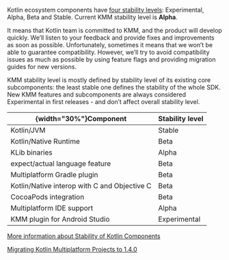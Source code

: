 [//]: # (title: KMM evolution)
[//]: # (auxiliary-id: KMM_evolution)

Kotlin ecosystem components have [four stability levels](https://kotlinlang.org/docs/reference/evolution/components-stability.html): Experimental, Alpha, Beta and Stable. 
Current KMM stability level is **Alpha**. 

It means that Kotlin team is committed to KMM, and the product will develop quickly. We’ll listen to your feedback and provide fixes and improvements as soon as possible. Unfortunately, sometimes it means that we won’t be able to guarantee compatibility. However, we’ll try to avoid compatibility issues as much as possible by using feature flags and providing migration guides for new versions.

KMM stability level is mostly defined by stability level of its existing core subcomponents: the least stable one defines the stability of the whole SDK. New KMM features and subcomponents are always considered Experimental in first releases - and don’t affect overall stability level.

|{width="30%"}**Component**|**Stability level**|
| ---- | --- |
|Kotlin/JVM|Stable|
|Kotlin/Native Runtime|Beta|
|KLib binaries|Alpha|
|expect/actual language feature|Beta|
|Multiplatform Gradle plugin|Beta|
|Kotlin/Native interop with C and Objective C|Beta|
|CocoaPods integration|Beta|
|Multiplatform IDE support|Alpha|
|KMM plugin for Android Studio|Experimental|

[More information about Stability of Kotlin Components](https://kotlinlang.org/docs/reference/evolution/components-stability.html)

[Migrating Kotlin Multiplatform Projects to 1.4.0](https://kotlinlang.org/docs/reference/migrating-multiplatform-project-to-14.html)

